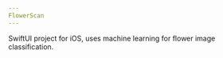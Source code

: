 ```yaml
---
FlowerScan
---
```


SwiftUI project for iOS, uses machine learning for flower image classification.
